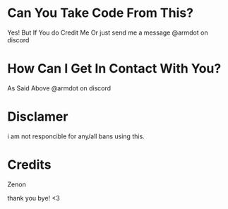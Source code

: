 # Can You Take Code From This?
Yes! But If You do Credit Me Or just send me a message @armdot on discord
# How Can I Get In Contact With You?
As Said Above @armdot on discord
# Disclamer
i am not responcible for any/all bans using this. 
# Credits
Zenon

thank you bye! <3
